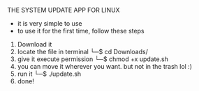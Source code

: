 THE SYSTEM UPDATE APP FOR LINUX
*  it is very simple to use
*  to use it for the first time, follow these steps
1. Download it
2. locate the file in terminal
   └─$ cd Downloads/
3. give it execute permission
   └─$ chmod +x update.sh 
4. you can move it wherever you want. but not in the trash lol :)
5. run it
   └─$ ./update.sh
6. done!
